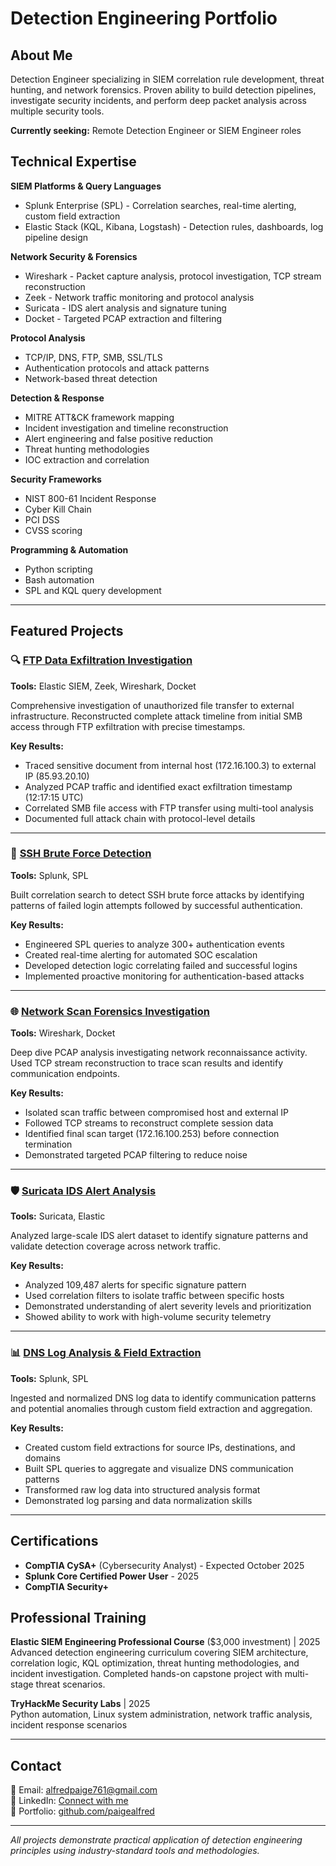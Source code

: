 # Detection Engineering Portfolio

## About Me

Detection Engineer specializing in SIEM correlation rule development, threat hunting, and network forensics. Proven ability to build detection pipelines, investigate security incidents, and perform deep packet analysis across multiple security tools.

**Currently seeking:** Remote Detection Engineer or SIEM Engineer roles

## Technical Expertise

**SIEM Platforms & Query Languages**
- Splunk Enterprise (SPL) - Correlation searches, real-time alerting, custom field extraction
- Elastic Stack (KQL, Kibana, Logstash) - Detection rules, dashboards, log pipeline design

**Network Security & Forensics**
- Wireshark - Packet capture analysis, protocol investigation, TCP stream reconstruction
- Zeek - Network traffic monitoring and protocol analysis
- Suricata - IDS alert analysis and signature tuning
- Docket - Targeted PCAP extraction and filtering

**Protocol Analysis**
- TCP/IP, DNS, FTP, SMB, SSL/TLS
- Authentication protocols and attack patterns
- Network-based threat detection

**Detection & Response**
- MITRE ATT&CK framework mapping
- Incident investigation and timeline reconstruction
- Alert engineering and false positive reduction
- Threat hunting methodologies
- IOC extraction and correlation

**Security Frameworks**
- NIST 800-61 Incident Response
- Cyber Kill Chain
- PCI DSS
- CVSS scoring

**Programming & Automation**
- Python scripting
- Bash automation
- SPL and KQL query development

---

## Featured Projects

### 🔍 [FTP Data Exfiltration Investigation](https://github.com/paigealfred/ftp-exfiltration-investigation)
**Tools:** Elastic SIEM, Zeek, Wireshark, Docket

Comprehensive investigation of unauthorized file transfer to external infrastructure. Reconstructed complete attack timeline from initial SMB access through FTP exfiltration with precise timestamps.

**Key Results:**
- Traced sensitive document from internal host (172.16.100.3) to external IP (85.93.20.10)
- Analyzed PCAP traffic and identified exact exfiltration timestamp (12:17:15 UTC)
- Correlated SMB file access with FTP transfer using multi-tool analysis
- Documented full attack chain with protocol-level details

---

### 🚨 [SSH Brute Force Detection](https://github.com/paigealfred/splunk-ssh-brute-force-detection)
**Tools:** Splunk, SPL

Built correlation search to detect SSH brute force attacks by identifying patterns of failed login attempts followed by successful authentication.

**Key Results:**
- Engineered SPL queries to analyze 300+ authentication events
- Created real-time alerting for automated SOC escalation
- Developed detection logic correlating failed and successful logins
- Implemented proactive monitoring for authentication-based attacks

---

### 🌐 [Network Scan Forensics Investigation](https://github.com/paigealfred/network-scan-forensics)
**Tools:** Wireshark, Docket

Deep dive PCAP analysis investigating network reconnaissance activity. Used TCP stream reconstruction to trace scan results and identify communication endpoints.

**Key Results:**
- Isolated scan traffic between compromised host and external IP
- Followed TCP streams to reconstruct complete session data
- Identified final scan target (172.16.100.253) before connection termination
- Demonstrated targeted PCAP filtering to reduce noise

---

### 🛡️ [Suricata IDS Alert Analysis](https://github.com/paigealfred/suricata-ids-analysis)
**Tools:** Suricata, Elastic

Analyzed large-scale IDS alert dataset to identify signature patterns and validate detection coverage across network traffic.

**Key Results:**
- Analyzed 109,487 alerts for specific signature pattern
- Used correlation filters to isolate traffic between specific hosts
- Demonstrated understanding of alert severity levels and prioritization
- Showed ability to work with high-volume security telemetry

---

### 📊 [DNS Log Analysis & Field Extraction](https://github.com/paigealfred/splunk-dns-log-analysis)
**Tools:** Splunk, SPL

Ingested and normalized DNS log data to identify communication patterns and potential anomalies through custom field extraction and aggregation.

**Key Results:**
- Created custom field extractions for source IPs, destinations, and domains
- Built SPL queries to aggregate and visualize DNS communication patterns
- Transformed raw log data into structured analysis format
- Demonstrated log parsing and data normalization skills

---

## Certifications

- **CompTIA CySA+** (Cybersecurity Analyst) - Expected October 2025
- **Splunk Core Certified Power User** - 2025
- **CompTIA Security+**

## Professional Training

**Elastic SIEM Engineering Professional Course** ($3,000 investment) | 2025  
Advanced detection engineering curriculum covering SIEM architecture, correlation logic, KQL optimization, threat hunting methodologies, and incident investigation. Completed hands-on capstone project with multi-stage threat scenarios.

**TryHackMe Security Labs** | 2025  
Python automation, Linux system administration, network traffic analysis, incident response scenarios

---

## Contact

📧 Email: alfredpaige761@gmail.com  
💼 LinkedIn: [Connect with me](https://www.linkedin.com/in/paige-alfred-1671ba386/)  
📄 Portfolio: [github.com/paigealfred](https://github.com/paigealfred)

---

*All projects demonstrate practical application of detection engineering principles using industry-standard tools and methodologies.*
